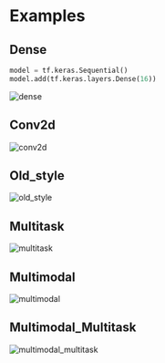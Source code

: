 # Examples

## Dense
```python
model = tf.keras.Sequential()
model.add(tf.keras.layers.Dense(16))
```

![dense](https://media.githubusercontent.com/media/0h-n0/tf_conceptual_graph/master/examples/outputs/dense_graph.png)


## Conv2d

![conv2d](https://media.githubusercontent.com/media/0h-n0/tf_conceptual_graph/master/examples/outputs/conv_graph.png)


## Old_style

![old_style](https://media.githubusercontent.com/media/0h-n0/tf_conceptual_graph/master/examples/outputs/old_style_graph.png)


## Multitask
![multitask](https://media.githubusercontent.com/media/0h-n0/tf_conceptual_graph/master/examples/outputs/multitask_graph.png)


## Multimodal
![multimodal](https://media.githubusercontent.com/media/0h-n0/tf_conceptual_graph/master/examples/outputs/multimodal_graph.png)


## Multimodal_Multitask
![multimodal_multitask](https://media.githubusercontent.com/media/0h-n0/tf_conceptual_graph/master/examples/outputs/multimodal_multitask_graph.png)
